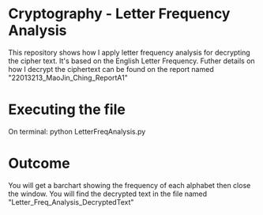 # Cryptography - Letter Frequency Analysis
This repository shows how I apply letter frequency analysis for decrypting the cipher text. It's based on the English Letter Frequency. Futher details on how I decrypt the ciphertext can be found on the report named "22013213_MaoJin_Ching_ReportA1"

# Executing the file
On terminal: python LetterFreqAnalysis.py

# Outcome
You will get a barchart showing the frequency of each alphabet then close the window. You will find the decrypted text in the file named "Letter_Freq_Analysis_DecryptedText"
